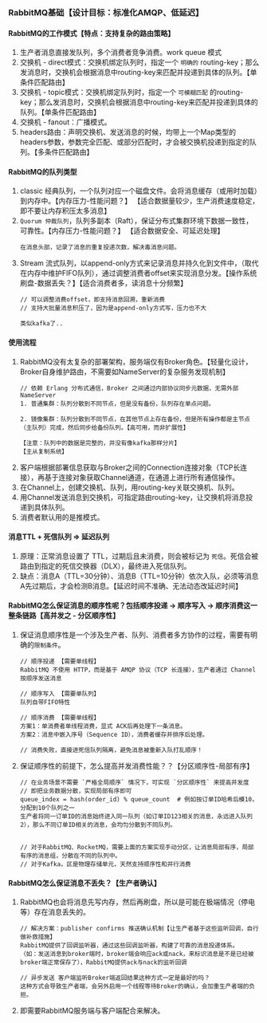 ### RabbitMQ基础【设计目标：标准化AMQP、低延迟】

#### RabbitMQ的工作模式【特点：支持复杂的路由策略】
1. 生产者消息直接发队列，多个消费者竞争消费。work queue 模式
2. 交换机 - direct模式：交换机绑定队列时，指定一个 `明确的` routing-key；那么发消息时，交换机会根据消息中routing-key来匹配并投递到具体的队列。【单条件匹配路由】
3. 交换机 - topic模式：交换机绑定队列时，指定一个 `可模糊匹配` 的routing-key；那么发消息时，交换机会根据消息中routing-key来匹配并投递到具体的队列。【单条件匹配路由】
4. 交换机 - fanout：广播模式。
5. headers路由：声明交换机、发送消息的时候，均带上一个Map类型的headers参数，参数完全匹配、或部分匹配时，才会被交换机投递到指定的队列。【多条件匹配路由】

#### RabbitMQ的队列类型
1. classic 经典队列，一个队列对应一个磁盘文件。会将消息缓存（或用时加载）到内存中。【内存压力-性能问题？】 【适合数据量较少，生产消费速度稳定，即不要让内存积压太多消息】
2. `Quorum 仲裁队列`，队列多副本（Raft），保证分布式集群环境下数据一致性，可靠性。【内存压力-性能问题？】 【适合数据安全、可延迟处理】
    ```
    在消息头部，记录了消息的重复投递次数，解决毒消息问题。
    ```
3. Stream 流式队列，以append-only方式来记录消息并持久化到文件中，（取代在内存中维护FIFO队列），通过调整消费者offset来实现消息分发。【操作系统刷盘-数据丢失？】【适合消费者多，读消息十分频繁】
    ```
    // 可以调整消费offset，即支持消息回溯，重新消费
    // 支持大批量消息积压了，因为是append-only方式写，压力也不大

    类似kafka了..
    ```

#### 使用流程
1. RabbitMQ没有太复杂的部署架构，服务端仅有Broker角色。【轻量化设计，Broker自身维护路由，不需要如NameServer的复杂服务发现机制】
    ```
    // 依赖 Erlang 分布式通信，Broker 之间通过内部协议同步元数据，无需外部 NameServer
    1. 普通集群：队列分散到不同节点，但是没有备份，队列存在单点问题。

    2. 镜像集群：队列分散到不同节点，在其他节点上存在备份，但是所有操作都是主节点（主队列）完成，然后同步给备份队列。【高可用，而非扩展性】
    
    【注意：队列中的数据是完整的，并没有像kafka那样分片】
    【主从复制系统】

    ```
2. 客户端根据部署信息获取与Broker之间的Connection连接对象（TCP长连接），再基于连接对象获取Channel通道，在通道上进行所有通信操作。
3. 在Channel上，创建交换机、队列，用routing-key关联交换机、队列。
4. 用Channel发送消息到交换机，可指定路由routing-key，让交换机将消息投递到具体队列。
5. 消费者默认用的是推模式。

#### 消息TTL + 死信队列 => 延迟队列
1. 原理：正常消息设置了 TTL，过期后且未消费，则会被标记为 `死信`。死信会被路由到指定的死信交换器（DLX），最终进入死信队列。
2. 缺点：消息A（TTL=30分钟）、消息B（TTL=10分钟）依次入队，必须等消息A先过期后，才会检测B消息。【延迟时间不准确、无法动态改延迟时间】

#### RabbitMQ怎么保证消息的顺序性呢？包括顺序投递 -> 顺序写入 -> 顺序消费这一整条链路【高并发之 - 分区顺序性】
1. 保证消息顺序性是一个涉及生产者、队列、消费者多方协作的过程，需要有明确的`限制条件`。

    ```
    // 顺序投递 【需要单线程】
    RabbitMQ 不使用 HTTP，而是基于 AMQP 协议（TCP 长连接），生产者通过 Channel 按顺序发送消息

    // 顺序写入 【需要单队列】
    队列自带FIFO特性

    // 顺序消费 【需要单线程】
    方案1：单消费者单线程消费，显式 ACK后再处理下一条消息。
    方案2：消息中嵌入序号（Sequence ID），消费者缓存并排序后处理。

    // 消费失败，直接进死信队列隔离，避免消息被重新入队打乱顺序！
    ```
2. 保证顺序性的前提下，怎么提高并发消费性能？？【分区顺序性-局部有序】

    ```
    // 在业务场景不需要 `严格全局顺序` 情况下，可实现 `分区顺序性` 来提高并发度
    // 即把业务数据分散，实现局部有序即可
    queue_index = hash(order_id) % queue_count  # 例如按订单ID哈希后模10，分配到10个队列之一
    生产者将同一订单ID的消息始终进入同一队列（如订单ID123相关的消息，永远进入队列2），那么不同订单ID相关的消息，会均匀分散到不同队列。
    

    // 对于RabbitMQ、RocketMQ，需要上面的方案实现手动分区，让消息局部有序，局部有序的消息组，分散在不同的队列中。
    // 对于Kafka，区是物理存储单元，天然支持顺序性和并行消费
    ```


#### RabbitMQ怎么保证消息不丢失？【生产者确认】
1. RabbitMQ也会将消息先写内存，然后再刷盘，所以是可能在极端情况（停电等）存在消息丢失的。
    ```
    // 解决方案：publisher confirms 推送确认机制【让生产者基于这些监听回调，自行做补救措施】
    RabbitMQ提供了回调监听器，通过这些回调监听器，构建了可靠的消息投递体系。
    （如：发送消息到broker端时，broker端会响应ack或nack，来标识消息是不是已经被broker端正常保存了），RabbitMQ提供ack与nack的监听回调

    // 异步发送 客户端监听Broker端返回结果这种方式一定是最好的吗？
    这种方式会导致生产者端，会另外启用一个线程等待Broker的确认，会加重生产者端的负担。
    ```
2. 即需要RabbitMQ服务端与客户端配合来解决。